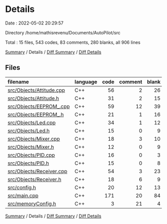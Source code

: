 # Details

Date : 2022-05-02 20:29:57

Directory /home/mathisrevenu/Documents/AutoPilot/src

Total : 15 files,  543 codes, 83 comments, 280 blanks, all 906 lines

[Summary](results.md) / Details / [Diff Summary](diff.md) / [Diff Details](diff-details.md)

## Files
| filename | language | code | comment | blank | total |
| :--- | :--- | ---: | ---: | ---: | ---: |
| [src/Objects/Attitude.cpp](/src/Objects/Attitude.cpp) | C++ | 56 | 2 | 26 | 84 |
| [src/Objects/Attitude.h](/src/Objects/Attitude.h) | C++ | 31 | 2 | 15 | 48 |
| [src/Objects/EEPROM_.cpp](/src/Objects/EEPROM_.cpp) | C++ | 59 | 12 | 39 | 110 |
| [src/Objects/EEPROM_.h](/src/Objects/EEPROM_.h) | C++ | 21 | 1 | 16 | 38 |
| [src/Objects/Led.cpp](/src/Objects/Led.cpp) | C++ | 34 | 1 | 12 | 47 |
| [src/Objects/Led.h](/src/Objects/Led.h) | C++ | 15 | 0 | 9 | 24 |
| [src/Objects/Mixer.cpp](/src/Objects/Mixer.cpp) | C++ | 18 | 3 | 10 | 31 |
| [src/Objects/Mixer.h](/src/Objects/Mixer.h) | C++ | 12 | 0 | 9 | 21 |
| [src/Objects/PID.cpp](/src/Objects/PID.cpp) | C++ | 16 | 0 | 3 | 19 |
| [src/Objects/PID.h](/src/Objects/PID.h) | C++ | 15 | 0 | 8 | 23 |
| [src/Objects/Receiver.cpp](/src/Objects/Receiver.cpp) | C++ | 54 | 3 | 23 | 80 |
| [src/Objects/Receiver.h](/src/Objects/Receiver.h) | C++ | 18 | 6 | 9 | 33 |
| [src/config.h](/src/config.h) | C++ | 20 | 12 | 13 | 45 |
| [src/main.cpp](/src/main.cpp) | C++ | 171 | 20 | 84 | 275 |
| [src/memoryConfig.h](/src/memoryConfig.h) | C++ | 3 | 21 | 4 | 28 |

[Summary](results.md) / Details / [Diff Summary](diff.md) / [Diff Details](diff-details.md)